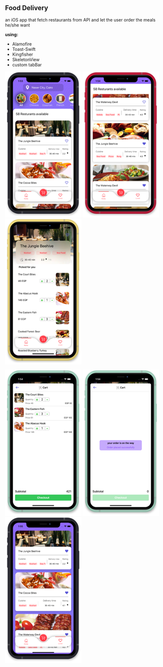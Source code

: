 ## Food Delivery

an iOS app that fetch restaurants from API and let the user order the meals he/she want 

**using:** 
 - Alamofire
 - Toast-Swift
 - Kingfisher
 - SkeletonView
 - custom tabBar
 

<img src="Screenshots/home1.png" width="250"> <img src="Screenshots/home2.png" width="250"> <img src="Screenshots/rest.png" width="250">

<img src="Screenshots/cart.png" width="250"> <img src="Screenshots/cartcheckout.png" width="250"> <img src="Screenshots/loved.png" width="250">
